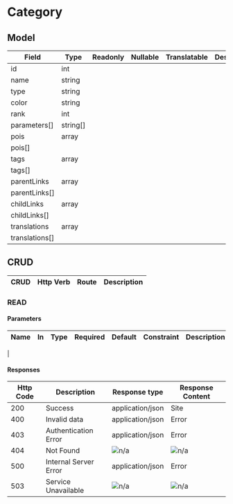 # Category

## Model

| Field          | Type     | Readonly | Nullable | Translatable | Description |
|----------------|----------|----------|----------|--------------|-------------|
| id             | int      |          |          |              |             |
| name           | string   |          |          |              |             |
| type           | string   |          |          |              |             |
| color          | string   |          |          |              |             |
| rank           | int      |          |          |              |             |
| parameters[]   | string[] |          |          |              |             |
| pois           | array    |          |          |              |             |
| pois[]         |          |          |          |              |             |
| tags           | array    |          |          |              |             |
| tags[]         |          |          |          |              |             |
| parentLinks    | array    |          |          |              |             |
| parentLinks[]  |          |          |          |              |             |
| childLinks     | array    |          |          |              |             |
| childLinks[]   |          |          |          |              |             |
| translations   | array    |          |          |              |             |
| translations[] |          |          |          |              |             |

## CRUD
| CRUD   | Http Verb | Route      | Description      |
|--------|-----------|------------|------------------|

### READ

#### Parameters
| Name         | In        | Type    | Required            | Default     | Constraint                    | Description |
|--------------|-----------|---------|---------------------|-------------|-------------------------------|-------------|
| 


#### Responses
| Http Code | Description           | Response type    | Response Content |
|-----------|-----------------------|------------------|------------------|
| 200       | Success               | application/json | Site             |
| 400       | Invalid data          | application/json | Error            |
| 403       | Authentication Error  | application/json | Error            |
| 404       | Not Found             | ![n/a][naIcon]   | ![n/a][naIcon]   |
| 500       | Internal Server Error | application/json | Error            |
| 503       | Service Unavailable   | ![n/a][naIcon]   | ![n/a][naIcon]   |

[trueIcon]: https://maxcdn.icons8.com/Color/PNG/24/Very_Basic/checkmark-24.png
[falseIcon]: https://maxcdn.icons8.com/Color/PNG/24/User_Interface/delete_sign-24.png
[naIcon]: https://maxcdn.icons8.com/Color/PNG/24/Business/not_applicable-24.png
